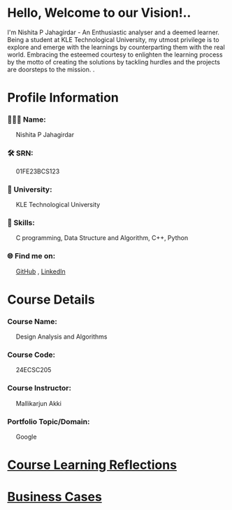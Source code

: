 # **Hello, Welcome to our Vision!..**
I'm Nishita P Jahagirdar - An Enthusiastic analyser and a deemed learner. Being a student at KLE Technological University, my utmost privilege is to explore and emerge with the learnings by counterparting them with the real world. Embracing the esteemed courtesy to enlighten the learning process by the motto of creating the solutions by tackling hurdles and the projects are doorsteps to the mission. .

# **Profile Information**

### 👩🏻‍🦱 Name: 
&nbsp;&nbsp;&nbsp;&nbsp; Nishita P Jahagirdar  
### 🛠 SRN:
&nbsp;&nbsp;&nbsp;&nbsp; 01FE23BCS123  
### 🏢 University: 
&nbsp;&nbsp;&nbsp;&nbsp; KLE Technological University  
### 🚀 Skills:
&nbsp;&nbsp;&nbsp;&nbsp; C programming, Data Structure and Algorithm, C++, Python
### 🌐 Find me on:
&nbsp;&nbsp;&nbsp;&nbsp; [GitHub](https://github.com/Nishita-Jahagirdar) , [LinkedIn](www.linkedin.com/in/nishita-jahagirdar) 

# **Course Details**

### Course Name:
&nbsp;&nbsp;&nbsp;&nbsp; Design Analysis and Algorithms
### Course Code: 
&nbsp;&nbsp;&nbsp;&nbsp; 24ECSC205
### Course Instructor:
&nbsp;&nbsp;&nbsp;&nbsp; Mallikarjun Akki
### Portfolio Topic/Domain:
&nbsp;&nbsp;&nbsp;&nbsp; Google

# [**Course Learning Reflections**](Course.md)

# [**Business Cases**](cases.md)


